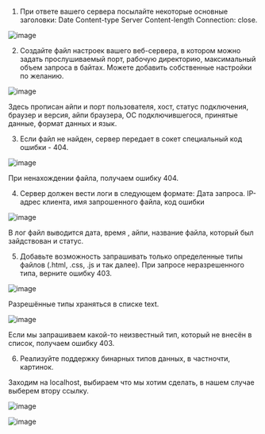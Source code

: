 1) При ответе вашего сервера посылайте некоторые основные заголовки: Date Content-type Server Content-length Connection: close.


![image](https://user-images.githubusercontent.com/90418243/146596934-ca0cca4c-b55b-406d-bf81-faf98356fd35.png)


2) Создайте файл настроек вашего веб-сервера, в котором можно задать прослушиваемый порт, рабочую директорию, максимальный объем запроса в байтах. Можете добавить собственные настройки по желанию.


![image](https://user-images.githubusercontent.com/90418243/146596986-29e1b335-c63d-4342-9455-a8976095290c.png)


Здесь прописан айпи и порт пользователя, хост, статус подключения, браузер и версия, айпи браузера, ОС подключившегося, принятые данные, формат данных и язык.


3) Если файл не найден, сервер передает в сокет специальный код ошибки - 404.


![image](https://user-images.githubusercontent.com/90418243/146598211-27801fd7-133b-400c-819c-d16d9b6f3189.png)


При ненахождении файла, получаем ошибку 404.


4) Сервер должен вести логи в следующем формате: Дата запроса. IP-адрес клиента, имя запрошенного файла, код ошибки



![image](https://user-images.githubusercontent.com/90418243/146598469-2893d740-2f04-415e-9f22-a8a9bb640e5a.png)


В лог файл выводится дата, время , айпи, название файла, который был зайдствован и статус.



5) Добавьте возможность запрашивать только определенные типы файлов (.html, .css, .js и так далее). При запросе неразрешенного типа, верните ошибку 403.


![image](https://user-images.githubusercontent.com/90418243/146598578-4ac5719b-becc-45db-a5ca-8509a5bfb8ad.png)


Разрешённые типы храняться в списке text.


![image](https://user-images.githubusercontent.com/90418243/146598754-bb877cfc-f68a-41ad-abbe-51d239878194.png)


Если мы запрашиваем какой-то неизвестный тип, который не внесён в список, получаем ошибку 403.


6) Реализуйте поддержку бинарных типов данных, в частночти, картинок.


Заходим на localhost, выбираем что мы хотим сделать, в нашем случае выберем втору ссылку.


![image](https://user-images.githubusercontent.com/90418243/146598840-05bece63-c396-4d74-aaed-00cde8254342.png)


![image](https://user-images.githubusercontent.com/90418243/146599004-7dcefd30-e2d7-4874-9772-79f09776a8da.png)






